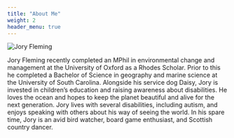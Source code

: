 ```yaml
---
title: "About Me"
weight: 2
header_menu: true
---
```


![Jory Fleming](images/jory.jpg)

Jory Fleming recently completed an MPhil in environmental change and management at the University of Oxford as a Rhodes Scholar. Prior to this he completed a Bachelor of Science in geography and marine science at the University of South Carolina. Alongside his service dog Daisy, Jory is invested in children’s education and raising awareness about disabilities. He loves the ocean and hopes to keep the planet beautiful and alive for the next generation. Jory lives with several disabilities, including autism, and enjoys speaking with others about his way of seeing the world. In his spare time, Jory is an avid bird watcher, board game enthusiast, and Scottish country dancer.

